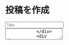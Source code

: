 <h1 className="py-10 text-4xl font-bold text-center">投稿を作成</h1>
      <div className="flex-grow flex-shrink">
        <form className="h-full">
          <input
            type="text"
            id="post-title"
            placeholder="Title"
            className="block px-5 mx-auto mb-8 w-4/5 h-14 text-2xl font-bold rounded-lg border shadow-lg focus:outline-none"
          />
          <div className="flex justify-between h-3/5" style={{ maxHeight: '300px' }}>
            <div className="ml-10 w-1/2">
              <textarea
                name="md"
                id="md"
                placeholder="Markdownで記述"
                className="py-4 px-2 mb-5 w-full h-full rounded-xl border shadow-xl focus:outline-none resize-none"
                value={markdown}
                onChange={setData}
              />
            </div>
            <div className="mr-10 w-1/2">
              <div className="mr-10 w-full h-full">
                <div className="overflow-y-scroll py-4 px-2 mb-5 w-full h-full bg-white rounded-xl border shadow-xl markdown-preview">
                  <ReactMarkdown
                    className={style.markdownPreview}
                    remarkPlugins={[[remarkGfm, { singleTilde: false }]]}
                    unwrapDisallowed={false}
                  >
                    {markdown}
                  </ReactMarkdown>
                </div>
              </div>
            </div>
          </div>
        </form>
      </div>